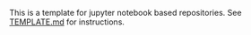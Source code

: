 This is a template for jupyter notebook based repositories. See [TEMPLATE.md](./TEMPLATE.md) for instructions.